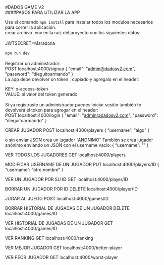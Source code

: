 #DADOS GAME V2<br>
####PASOS PARA UTILIZAR LA APP<br>

Use el comando `npm install` para instalar todos los modulos necesarios para correr la aplicación.<br> 
crear archivo .env en la raíz del proyecto con los siguientes datos:<br><br>
JWTSECRET=Maradona
<br><br>
`npm run dev`
<br><br>
Registrar un administrador:<br>
POST localhost:4000/signup
{
"email": "admin@dadosv2.com",
"password": “dieguitoarmando"
}
<br>
La app debe devolver un token , copiado y agrégalo en el header:<br>

KEY: x-access-token<br>
VALUE: el valor del token generado<br>
<br>
Si ya registraste un administrador puedes iniciar sesión también te devolverá el token para agregar en el header:<br>
POST localhost:4000/login
{
"email": "admin@dadosv2.com",
"password": “dieguitoarmando"
}

CREAR JUGADOR
POST localhost:4000/players 
{
“username”: “algo"
}

o sin enviar JSON crea un jugador “ANONIMO"
También se crea jugador anónimo enviando un JSON con el username vacío:
{
“username”: “”
}

VER TODOS LOS JUGADORES
GET localhost:4000/players

MODIFICAR USERNAME DE UN JUGADOR
PUT localhost:4000/players/ID
{
“username”: “otro nombre”
}

VER UN JUGADOR POR SU ID
GET localhost:4000/player/ID

BORRAR UN JUGADOR POR ID
DELETE localhost:4000/player/ID

JUGAR AL JUEGO
POST localhost:4000/games/ID

BORRAR HISTORIAL DE JUGADAS DE UN JUGADOR
DELETE localhost:4000/games/ID

VER HISTORIAL DE JUGADAS DE UN JUGADOR
GET localhost:4000/games/ID

VER RANKING
GET localhost:4000/ranking

VER MEJOR JUGADOR
GET localhost:4000/better-player

VER PEOR JUGADOR
GET localhost:4000/worst-player
